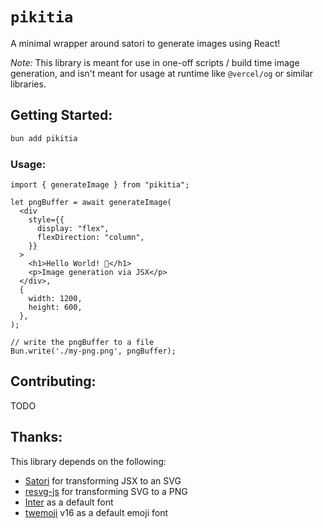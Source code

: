 # `pikitia`

A minimal wrapper around satori to generate images using React!

_Note:_ This library is meant for use in one-off scripts / build time image generation, and isn't meant for usage at runtime like `@vercel/og` or similar libraries.

## Getting Started:

```bash
bun add pikitia
```

### Usage:

```tsx
import { generateImage } from "pikitia";

let pngBuffer = await generateImage(
  <div
    style={{
      display: "flex",
      flexDirection: "column",
    }}
  >
    <h1>Hello World! 👋</h1>
    <p>Image generation via JSX</p>
  </div>,
  {
    width: 1200,
    height: 600,
  },
);

// write the pngBuffer to a file
Bun.write('./my-png.png', pngBuffer);
```


## Contributing:

TODO

## Thanks:

This library depends on the following:

- [Satori](https://github.com/vercel/satori) for transforming JSX to an SVG
- [resvg-js](https://github.com/thx/resvg-js) for transforming SVG to a PNG
- [Inter](https://rsms.me/inter/) as a default font
- [twemoji](https://github.com/jdecked/twemoji) v16 as a default emoji font